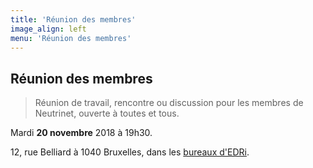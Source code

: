 ```yaml
---
title: 'Réunion des membres'
image_align: left
menu: 'Réunion des membres'
---
```


## Réunion des membres
> Réunion de travail, rencontre ou discussion pour les membres de Neutrinet, ouverte à toutes et tous.

Mardi **20 novembre** 2018 à 19h30.

12, rue Belliard à 1040 Bruxelles, dans les [bureaux d'EDRi](https://osm.org/go/0EoS3yxK5?node=3396312894).